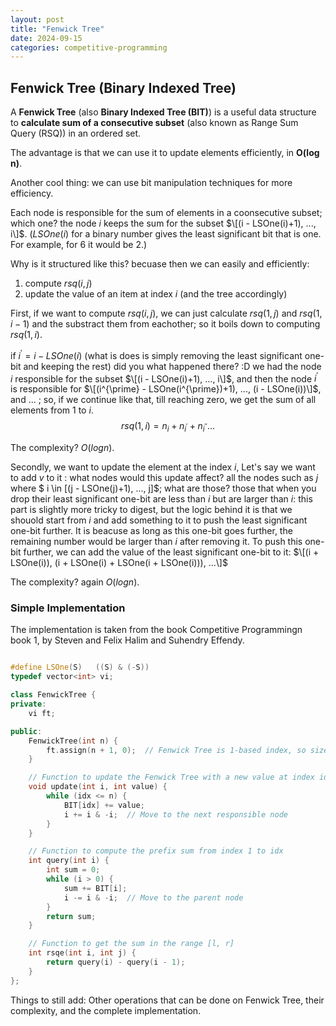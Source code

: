 ```yaml
---
layout: post
title: "Fenwick Tree"
date: 2024-09-15
categories: competitive-programming
---
```




## Fenwick Tree (Binary Indexed Tree)

A **Fenwick Tree** (also **Binary Indexed Tree (BIT)**) is a useful data structure to  **calculate sum of a consecutive subset** (also known as Range Sum Query (RSQ)) in an ordered set.


The advantage is that we can use it to update elements efficiently, in **O(log n)**.


Another cool thing: we can use bit manipulation techniques for more efficiency.


Each node is responsible for the sum of elements in a coonsecutive subset; which one? the node $i$ keeps the sum for the subset $\[(i - LSOne(i)+1), ..., i\]$. ($LSOne(i)$ for a binary number gives the least significant bit that is one. For example, for $6$ it would be $2$.)

Why is it structured like this? becuase then we can easily and efficiently:
1. compute $rsq(i,j)$
2. update the value of an item at index $i$ (and the tree accordingly)

First, if we want to compute $rsq(i,j)$, we can just calculate $rsq(1,j)$ and $rsq(1, i-1)$ and the substract them from eachother; so it boils down to computing $rsq(1,i)$.

if $i^{\prime} = i - LSOne(i)$ (what is does is simply removing the least significant one-bit and keeping the rest) did you what happened there? :D we had the node $i$ responsible for the subset $\[(i - LSOne(i)+1), ..., i\]$, and then the node $i^{\prime}$ is responsible for $\[(i^{\prime} - LSOne(i^{\prime})+1), ..., (i - LSOne(i))\]$, and ... ; so, if we continue like that, till reaching zero, we get the sum of all elements from $1$ to $i$.
$$rsq(1,i) = n_{i} + n_{i^{\prime}} + n_{i^{\prime \prime}} ...$$

The complexity? $O(log n)$.


Secondly, we want to update the element at the index $i$, Let's say we want to add $v$ to it : what nodes would this update affect? all the nodes such as $j$ where $ i \in \[(j - LSOne(j)+1), ..., j\]$; what are those? those that when you drop their least significant one-bit are less than $i$ but are larger than $i$: this part is slightly more tricky to digest, but the logic behind it is that we shouold start from $i$ and add something to it to push the least significant one-bit further. It is beacuse as long as this one-bit goes further, the remaining number would be larger than $i$ after removing it. To push this one-bit further, we can add the value of the least significant one-bit to it: $\[(i + LSOne(i)), (i + LSOne(i) + LSOne(i + LSOne(i))), ...\]$

The complexity? again $O(log n)$.


### Simple Implementation
The implementation is taken from the book Competitive Programmingn book 1, by Steven and Felix Halim and Suhendry Effendy.

```cpp

#define LSOne(S)   ((S) & (-S))
typedef vector<int> vi;

class FenwickTree {
private:
    vi ft;

public:
    FenwickTree(int n) {
        ft.assign(n + 1, 0);  // Fenwick Tree is 1-based index, so size n+1
    }

    // Function to update the Fenwick Tree with a new value at index idx
    void update(int i, int value) {
        while (idx <= n) {
            BIT[idx] += value;
            i += i & -i;  // Move to the next responsible node
        }
    }

    // Function to compute the prefix sum from index 1 to idx
    int query(int i) {
        int sum = 0;
        while (i > 0) {
            sum += BIT[i];
            i -= i & -i;  // Move to the parent node
        }
        return sum;
    }

    // Function to get the sum in the range [l, r]
    int rsqe(int i, int j) {
        return query(i) - query(i - 1);
    }
};
```


Things to still add: Other operations that can be done on Fenwick Tree, their complexity, and the complete implementation.
